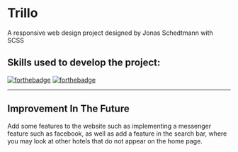 # Trillo
A responsive web design project designed by Jonas Schedtmann with SCSS

<h2> Skills used to develop the project: </h2>

[![forthebadge](https://forthebadge.com/images/badges/uses-html.svg)](https://forthebadge.com)
[![forthebadge](https://forthebadge.com/images/badges/uses-css.svg)](https://forthebadge.com)

---
<h2> Improvement In The Future </h2>

Add some features to the website such as implementing a messenger feature such as facebook, as well as add a feature in the search bar, where you may look at other hotels that do not appear on the home page.

